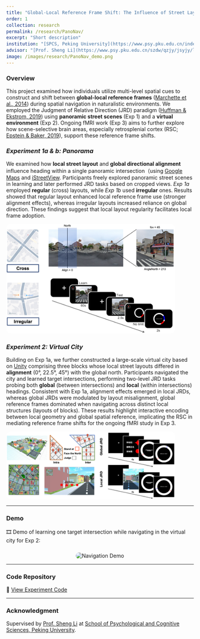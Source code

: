 ```yaml
---
title: "Global-Local Reference Frame Shift: The Influence of Street Layout on Heading in Spatial Navigation"
order: 1
collection: research
permalink: /research/PanoNav/
excerpt: "Short description"
institution: "[SPCS, Peking University](https://www.psy.pku.edu.cn/index.htm)"
advisor: "[Prof. Sheng Li](https://www.psy.pku.edu.cn/szdw/qzjy/jsyjy/ls/index.htm)"
image: /images/research/PanoNav_demo.png
---
```



### Overview
This project examined how individuals utilize multi-level spatial cues to construct and shift between **global-local reference frames** ([Marchette et al., 2014](https://www.nature.com/articles/nn.3834)) during spatial navigation in naturalistic environments. We employed the Judgment of Relative Direction (JRD) paradigm ([Huffman & Ekstrom, 2019](https://www.tandfonline.com/doi/full/10.1080/13875868.2018.1531869)) using **panoramic street scenes** (Exp 1) and a **virtual environment** (Exp 2). Ongoing fMRI work (Exp 3) aims to further explore how scene-selective brain areas, especially retrosplenial cortex (RSC; [Epstein & Baker, 2019](https://www.annualreviews.org/content/journals/10.1146/annurev-vision-091718-014809)), support these reference frame shifts. 

### *Experiment 1a & b: Panorama*
We examined how **local street layout** and **global directional alignment** influence heading within a single panoramic intersection（using [Google Maps](https://www.google.com/maps/) and [iStreetView](https://svd360.com/). Participants freely explored panoramic street scenes in learning and later performed JRD tasks based on cropped views.
*Exp 1a* employed **regular** (cross) layouts, while *Exp 1b* used **irregular** ones. Results showed that regular layout enhanced local reference frame use (stronger alignment effects), whereas irregular layouts increased reliance on global direction. These findings suggest that local layout regularity facilitates local frame adoption. 

<img src="/images/research/Pano_demo.png" alt="Experiment 1" style="max-width: 90%; border-radius: 12px;">

### *Experiment 2: Virtual City*
Building on Exp 1a, we further constructed a large-scale virtual city based on [Unity](https://unity.com/) comprising three blocks whose local street layouts differed in **alignment** (0°, 22.5°, 45°) with the global north. Participants navigated the city and learned target intersections, performing two-level JRD tasks probing both **global** (between intersections) and **local** (within intersections) headings. Consistent with Exp 1a, alignment effects emerged in local JRDs, whereas global JRDs were modulated by layout misalignment, global reference frames dominated when navigating across distinct local structures (layouts of blocks). These results highlight interactive encoding between local geometry and global spatial reference, implicating the RSC in mediating reference frame shifts for the ongoing fMRI study in Exp 3.

<img src="/images/research/Nav_demo.png" alt="Experiment 2" style="max-width: 90%; border-radius: 12px;">

---

### Demo
🎞️ Demo of learning one target intersection while navigating in the virtual city for Exp 2:  
<p align="center">
  <img src="/assets/Nav_demo.gif" alt="Navigation Demo" width="80%" style="border-radius: 12px; margin-top: 10px;">
</p>

---

### Code Repository
🔗 [View Experiment Code](/code/project-1/)

---

### Acknowledgment
Supervised by [Prof. Sheng Li](https://www.psy.pku.edu.cn/szdw/qzjy/jsyjy/ls/index.htm) at [School of Psychological and Cognitive Sciences, Peking University](https://www.psy.pku.edu.cn/index.htm).  
